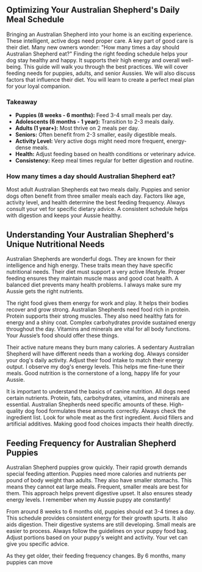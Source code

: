 ## Optimizing Your Australian Shepherd's Daily Meal Schedule

Bringing an Australian Shepherd into your home is an exciting experience. These intelligent, active dogs need proper care. A key part of good care is their diet. Many new owners wonder: "How many times a day should Australian Shepherd eat?" Finding the right feeding schedule helps your dog stay healthy and happy. It supports their high energy and overall well-being. This guide will walk you through the best practices. We will cover feeding needs for puppies, adults, and senior Aussies. We will also discuss factors that influence their diet. You will learn to create a perfect meal plan for your loyal companion.

### Takeaway

*   **Puppies (8 weeks - 6 months):** Feed 3-4 small meals per day.
*   **Adolescents (6 months - 1 year):** Transition to 2-3 meals daily.
*   **Adults (1 year+):** Most thrive on 2 meals per day.
*   **Seniors:** Often benefit from 2-3 smaller, easily digestible meals.
*   **Activity Level:** Very active dogs might need more frequent, energy-dense meals.
*   **Health:** Adjust feeding based on health conditions or veterinary advice.
*   **Consistency:** Keep meal times regular for better digestion and routine.

### How many times a day should Australian Shepherd eat?

Most adult Australian Shepherds eat two meals daily. Puppies and senior dogs often benefit from three smaller meals each day. Factors like age, activity level, and health determine the best feeding frequency. Always consult your vet for specific dietary advice. A consistent schedule helps with digestion and keeps your Aussie healthy.

## Understanding Your Australian Shepherd's Unique Nutritional Needs

Australian Shepherds are wonderful dogs. They are known for their intelligence and high energy. These traits mean they have specific nutritional needs. Their diet must support a very active lifestyle. Proper feeding ensures they maintain muscle mass and good coat health. A balanced diet prevents many health problems. I always make sure my Aussie gets the right nutrients.

The right food gives them energy for work and play. It helps their bodies recover and grow strong. Australian Shepherds need food rich in protein. Protein supports their strong muscles. They also need healthy fats for energy and a shiny coat. Complex carbohydrates provide sustained energy throughout the day. Vitamins and minerals are vital for all body functions. Your Aussie’s food should offer these things.

Their active nature means they burn many calories. A sedentary Australian Shepherd will have different needs than a working dog. Always consider your dog's daily activity. Adjust their food intake to match their energy output. I observe my dog's energy levels. This helps me fine-tune their meals. Good nutrition is the cornerstone of a long, happy life for your Aussie.

It is important to understand the basics of canine nutrition. All dogs need certain nutrients. Protein, fats, carbohydrates, vitamins, and minerals are essential. Australian Shepherds need specific amounts of these. High-quality dog food formulates these amounts correctly. Always check the ingredient list. Look for whole meat as the first ingredient. Avoid fillers and artificial additives. Making good food choices impacts their health directly.

## Feeding Frequency for Australian Shepherd Puppies

Australian Shepherd puppies grow quickly. Their rapid growth demands special feeding attention. Puppies need more calories and nutrients per pound of body weight than adults. They also have smaller stomachs. This means they cannot eat large meals. Frequent, smaller meals are best for them. This approach helps prevent digestive upset. It also ensures steady energy levels. I remember when my Aussie puppy ate constantly!

From around 8 weeks to 6 months old, puppies should eat 3-4 times a day. This schedule provides consistent energy for their growth spurts. It also aids digestion. Their digestive systems are still developing. Small meals are easier to process. Always follow the guidelines on your puppy food bag. Adjust portions based on your puppy's weight and activity. Your vet can give you specific advice.

As they get older, their feeding frequency changes. By 6 months, many puppies can move